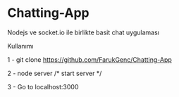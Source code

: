 # Chatting-App
Nodejs ve socket.io ile birlikte basit chat uygulaması

Kullanımı

1 - git clone https://github.com/FarukGenc/Chatting-App

2 - node server /* start server */

3 - Go to localhost:3000
